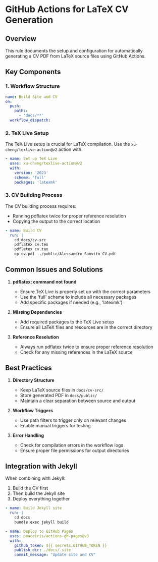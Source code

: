 # GitHub Actions for LaTeX CV Generation

## Overview
This rule documents the setup and configuration for automatically generating a CV PDF from LaTeX source files using GitHub Actions.

## Key Components

### 1. Workflow Structure
```yaml
name: Build Site and CV
on:
  push:
    paths:
      - 'docs/**'
  workflow_dispatch:
```

### 2. TeX Live Setup
The TeX Live setup is crucial for LaTeX compilation. Use the `xu-cheng/texlive-action@v2` action with:
```yaml
- name: Set up TeX Live
  uses: xu-cheng/texlive-action@v2
  with:
    version: '2023'
    scheme: 'full'
    packages: 'latexmk'
```

### 3. CV Building Process
The CV building process requires:
- Running pdflatex twice for proper reference resolution
- Copying the output to the correct location
```yaml
- name: Build CV
  run: |
    cd docs/cv-src
    pdflatex cv.tex
    pdflatex cv.tex
    cp cv.pdf ../public/Alessandro_Sanvito_CV.pdf
```

## Common Issues and Solutions

1. **pdflatex: command not found**
   - Ensure TeX Live is properly set up with the correct parameters
   - Use the 'full' scheme to include all necessary packages
   - Add specific packages if needed (e.g., 'latexmk')

2. **Missing Dependencies**
   - Add required packages to the TeX Live setup
   - Ensure all LaTeX files and resources are in the correct directory

3. **Reference Resolution**
   - Always run pdflatex twice to ensure proper reference resolution
   - Check for any missing references in the LaTeX source

## Best Practices

1. **Directory Structure**
   - Keep LaTeX source files in `docs/cv-src/`
   - Store generated PDF in `docs/public/`
   - Maintain a clear separation between source and output

2. **Workflow Triggers**
   - Use path filters to trigger only on relevant changes
   - Enable manual triggers for testing

3. **Error Handling**
   - Check for compilation errors in the workflow logs
   - Ensure proper file permissions for output directories

## Integration with Jekyll

When combining with Jekyll:
1. Build the CV first
2. Then build the Jekyll site
3. Deploy everything together

```yaml
- name: Build Jekyll site
  run: |
    cd docs
    bundle exec jekyll build

- name: Deploy to GitHub Pages
  uses: peaceiris/actions-gh-pages@v3
  with:
    github_token: ${{ secrets.GITHUB_TOKEN }}
    publish_dir: ./docs/_site
    commit_message: "Update site and CV"
``` 

